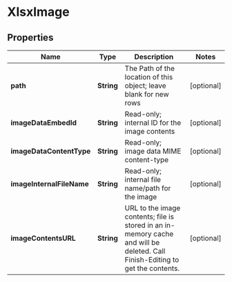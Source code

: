 

# XlsxImage


## Properties

| Name | Type | Description | Notes |
|------------ | ------------- | ------------- | -------------|
|**path** | **String** | The Path of the location of this object; leave blank for new rows |  [optional] |
|**imageDataEmbedId** | **String** | Read-only; internal ID for the image contents |  [optional] |
|**imageDataContentType** | **String** | Read-only; image data MIME content-type |  [optional] |
|**imageInternalFileName** | **String** | Read-only; internal file name/path for the image |  [optional] |
|**imageContentsURL** | **String** | URL to the image contents; file is stored in an in-memory cache and will be deleted.  Call Finish-Editing to get the contents. |  [optional] |



